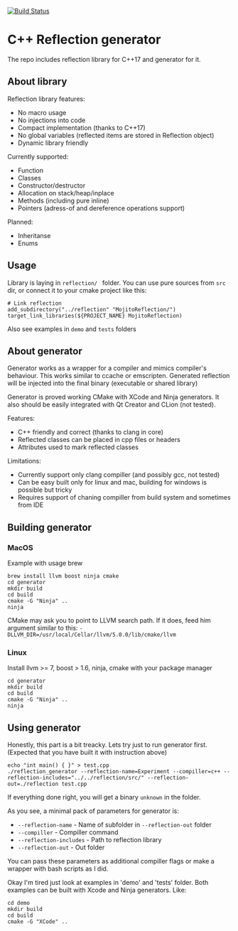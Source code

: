 [![Build Status](https://travis-ci.org/mrtrizer/mojito-reflection.svg?branch=master)](https://travis-ci.org/mrtrizer/mojito-reflection)

# C++ Reflection generator

The repo includes reflection library for C++17 and generator for it.

## About library
Reflection library features:
- No macro usage
- No injections into code
- Compact implementation (thanks to C++17)
- No global variables (reflected items are stored in Reflection object)
- Dynamic library friendly

Currently supported:
- Function
- Classes
- Constructor/destructor
- Allocation on stack/heap/inplace
- Methods (including pure inline)
- Pointers (adress-of and dereference operations support)

Planned:
- Inheritanse
- Enums

## Usage
Library is laying in `reflection/ ` folder. You can use pure sources from `src` dir, or connect it to your cmake project like this:
```
# Link reflection
add_subdirectory("../reflection" "MojitoReflection/")
target_link_libraries(${PROJECT_NAME} MojitoReflection)
```
Also see examples in `demo` and `tests` folders

## About generator
Generator works as a wrapper for a compiler and mimics compiler's behaviour. This works similar to ccache or emscripten. Generated reflection will be injected into the final binary (executable or shared library)

Generator is proved working CMake with XCode and Ninja generators. It also should be easily integrated with Qt Creator and CLion (not tested).

Features:
- C++ friendly and correct (thanks to clang in core)
- Reflected classes can be placed in cpp files or headers
- Attributes used to mark reflected classes

Limitations:
- Currently support only clang compiller (and possibly gcc, not tested)
- Can be easy built only for linux and mac, building for windows is possible but tricky 
- Requires support of chaning compiller from build system and sometimes from IDE


## Building generator
### MacOS
Example with usage brew
```
brew install llvm boost ninja cmake
cd generator
mkdir build
cd build
cmake -G "Ninja" ..
ninja
```
CMake may ask you to point to LLVM search path. If it does, feed him argument similar to this:
`-DLLVM_DIR=/usr/local/Cellar/llvm/5.0.0/lib/cmake/llvm`

### Linux
Install llvm >= 7, boost > 1.6, ninja, cmake with your package manager
```
cd generator
mkdir build
cd build
cmake -G "Ninja" ..
ninja
```

## Using generator
Honestly, this part is a bit treacky. Lets try just to run generator first. (Expected that you have built it with instruction above)
```
echo "int main() { }" > test.cpp
./reflection_generator --reflection-name=Experiment --compiller=c++ --reflection-includes="../../reflection/src/" --reflection-out=./reflection test.cpp
```
If everything done right, you will get a binary `unknown` in the folder.

As you see, a minimal pack of parameters for generator is:
- `--reflection-name` - Name of subfolder in `--reflection-out` folder
- `--compiller` - Compiller command
- `--reflection-includes` - Path to reflection library
- `--reflection-out` - Out folder

You can pass these parameters as additional compiller flags or make a wrapper with bash scripts as I did.

Okay I'm tired just look at examples in 'demo' and 'tests' folder. Both examples can be built with Xcode and Ninja generators. Like:
```
cd demo
mkdir build
cd build
cmake -G "XCode" .. 
```

